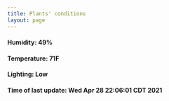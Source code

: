 ```yaml
---
title: Plants' conditions
layout: page
---
```



#### Humidity: 49%
#### Temperature: 71F
#### Lighting: Low
#### Time of last update: Wed Apr 28 22:06:01 CDT 2021
